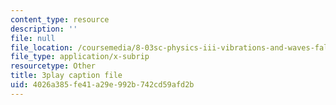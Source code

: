 ```yaml
---
content_type: resource
description: ''
file: null
file_location: /coursemedia/8-03sc-physics-iii-vibrations-and-waves-fall-2016/4026a385fe41a29e992b742cd59afd2b_b1eKhyC9TTo.srt
file_type: application/x-subrip
resourcetype: Other
title: 3play caption file
uid: 4026a385-fe41-a29e-992b-742cd59afd2b
---
```

